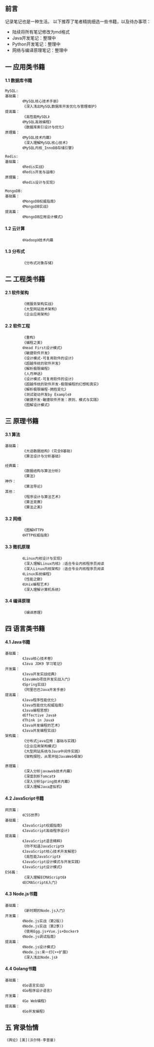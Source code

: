 ##  前言
记录笔记也是一种生活。
以下推荐了笔者精挑细选一些书籍，以及待办事项：
- 陆续将所有笔记修改为md格式
- Java开发笔记：整理中
- Python开发笔记：整理中
- 网络与编译原理笔记：整理中

## 一 应用类书籍
#### 1.1 数据库书籍
```
MySQL:
基础篇：
        《MySQL核心技术手册》           
        《深入浅出MySQL数据库开发优化与管理维护》
提高篇：
        《高性能MySQL》                 
        《MySQL高效编程》
        《数据库索引设计与优化》
原理篇：
        《MySQL技术内幕》   
        《深入理解MySQL核心技术》
        《MySQL内核_InnoDB存储引擎》

Redis:
基础篇：
        《Redis实战》                   
        《Redis开发与运维》  
原理篇：
        《Redis设计与实现》    

MongoDB:
基础篇：
        《MongoDB权威指南》             
        《MongoDB实战》
提高篇：
        《MongoDB应用设计模式》

```

#### 1.2 云计算
```
        《Hadoop》技术内幕
```

#### 1.3 分布式
```
        《分布式对象存储》
```

## 二 工程类书籍
#### 2.1 软件架构
```
        《微服务架构实战》
        《大型网站技术架构》
        《企业应用架构》
```
#### 2.2 软件工程
```
        《重构》
        《编程之美》
        《Head First设计模式》
        《敏捷软件开发》
        《设计模式-可复用软件的设计》
        《超越传统的软件开发》
        《解析极限编程》
        《人月神话》
        《设计模式-可复用软件的设计》
        《超越传统的软件开发-极限编程的幻想和真实》
        《解析极限编程-拥抱变化》
        《测试驱动开发by Example》
        《敏捷开发-敏捷软件开发：原则、模式与实践》
        《图解设计模式》
```
## 三 原理书籍
#### 3.1 算法
```
基础篇：
        《大话数据结构》(完全0基础)
        《算法设计与分析基础》          
        
经典篇：
        《数据结构与算法分析》          
        《算法》 
神作：  
        《算法导论》
其他：  
        《程序设计与算法艺术》          
        《算法竞赛》                
        《算法之美》             
```
#### 3.2 网络
```
        《图解HTTP》
        《HTTP权威指南》
```
#### 3.3 微机原理
```
        《Linux内核设计与实现》
        《深入理解Linux内核》:适合专业内核程序员阅读
        《深入Linux内核架构》:适合专业内核程序员阅读
        《Linux系统编程》
        《性能之巅》
        《Unix编程艺术》
        《深入理解计算机系统》
```
#### 3.4 编译原理
```
        《编译原理》
```
## 四 语言类书籍
#### 4.1 Java书籍
```
基础篇：
        《Java核心技术卷》              
        《Java JDK9 学习笔记》
开发篇：
        《Java开发实战经典》            
        《JavaWeb项目开发实战入门》         
        《Spring实战》                 
        《阿里巴巴Java开发手册》     
提高篇：
        《Java程序性能优化》            
        《Java性能优化权威指南》
        《Java编程思想》
        《Effective Java》             
        《Think in Java》
        《Java并发编程的艺术》          
        《Java并发编程实战》
架构篇：
        《分布式java应用：基础与实践》   
        《企业应用架构模式》
        《大型网站系统与Java中间件实践》 
        《架构探险，从零开始JavaWeb框架》
        
原理篇：  
        《深入分析javaweb技术内幕》     
        《深度剖析Tomcat》
        《深入分析Spring技术内幕》      
        《深入理解Java虚拟机》

```
#### 4.2 JavaScript书籍
```
网页篇：
        《CSS世界》
基础篇：
        《JavaScript权威指南》          
        《JavaScript高级程序设计》
提高篇：
        《JavaScript语言精粹》          
        《你不知道JavaScript》
        《JavaScript核心技术开发解密》   
        《高性能JavaScript》
        《JavaScript设计模式与开发实践》 
        《JavaScript设计模式》 
ES6篇：
        《深入理解ECMAScript6》         
        《ECMAScript6入门》      
```
#### 4.3 Node.js书籍
```
基础篇：
        《新时期的Node.js入门》
开发篇：
        《Node.js实战（第2版）》         
        《Node.js实战（第2季）》
        《使用Egg.js+Vue.js+Docker》    
        《Node.js调试指南》
提高篇：
        《Node.js设计模式》
        《Node.js:来一打C++扩展》       
        《深入浅出Node.js》           
```
#### 4.4 Golang书籍
```
基础篇：
        《Go语言实战》                  
        《Go程序设计语言》
开发篇：
        《Go Web编程》
提高篇：
        《Go并发编程》                            
```
## 五 宵录怡情
```
《舆论》[美](沃尔特·李普曼)
```